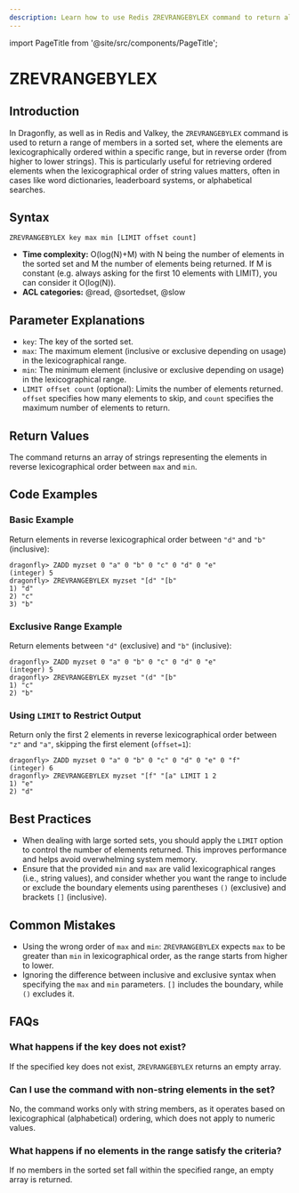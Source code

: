 ```yaml
---
description: Learn how to use Redis ZREVRANGEBYLEX command to return all members of a sorted set between a range of lexicographical order in reverse.
---
```


import PageTitle from '@site/src/components/PageTitle';

# ZREVRANGEBYLEX

<PageTitle title="Redis ZREVRANGEBYLEX Explained (Better Than Official Docs)" />

## Introduction

In Dragonfly, as well as in Redis and Valkey, the `ZREVRANGEBYLEX` command is used to return a range of members in a sorted set, where the elements are lexicographically ordered within a specific range, but in reverse order (from higher to lower strings).
This is particularly useful for retrieving ordered elements when the lexicographical order of string values matters, often in cases like word dictionaries, leaderboard systems, or alphabetical searches.

## Syntax

```shell
ZREVRANGEBYLEX key max min [LIMIT offset count]
```

- **Time complexity:** O(log(N)+M) with N being the number of elements in the sorted set and M the number of elements being returned. If M is constant (e.g. always asking for the first 10 elements with LIMIT), you can consider it O(log(N)).
- **ACL categories:** @read, @sortedset, @slow

## Parameter Explanations

- `key`: The key of the sorted set.
- `max`: The maximum element (inclusive or exclusive depending on usage) in the lexicographical range.
- `min`: The minimum element (inclusive or exclusive depending on usage) in the lexicographical range.
- `LIMIT offset count` (optional): Limits the number of elements returned. `offset` specifies how many elements to skip, and `count` specifies the maximum number of elements to return.

## Return Values

The command returns an array of strings representing the elements in reverse lexicographical order between `max` and `min`.

## Code Examples

### Basic Example

Return elements in reverse lexicographical order between `"d"` and `"b"` (inclusive):

```shell
dragonfly> ZADD myzset 0 "a" 0 "b" 0 "c" 0 "d" 0 "e"
(integer) 5
dragonfly> ZREVRANGEBYLEX myzset "[d" "[b"
1) "d"
2) "c"
3) "b"
```

### Exclusive Range Example

Return elements between `"d"` (exclusive) and `"b"` (inclusive):

```shell
dragonfly> ZADD myzset 0 "a" 0 "b" 0 "c" 0 "d" 0 "e"
(integer) 5
dragonfly> ZREVRANGEBYLEX myzset "(d" "[b"
1) "c"
2) "b"
```

### Using `LIMIT` to Restrict Output

Return only the first 2 elements in reverse lexicographical order between `"z"` and `"a"`, skipping the first element (`offset=1`):

```shell
dragonfly> ZADD myzset 0 "a" 0 "b" 0 "c" 0 "d" 0 "e" 0 "f"
(integer) 6
dragonfly> ZREVRANGEBYLEX myzset "[f" "[a" LIMIT 1 2
1) "e"
2) "d"
```

## Best Practices

- When dealing with large sorted sets, you should apply the `LIMIT` option to control the number of elements returned.
  This improves performance and helps avoid overwhelming system memory.
- Ensure that the provided `min` and `max` are valid lexicographical ranges (i.e., string values), and consider whether you want the range to include or exclude the boundary elements using parentheses `()` (exclusive) and brackets `[]` (inclusive).

## Common Mistakes

- Using the wrong order of `max` and `min`: `ZREVRANGEBYLEX` expects `max` to be greater than `min` in lexicographical order, as the range starts from higher to lower.
- Ignoring the difference between inclusive and exclusive syntax when specifying the `max` and `min` parameters. `[]` includes the boundary, while `()` excludes it.

## FAQs

### What happens if the key does not exist?

If the specified key does not exist, `ZREVRANGEBYLEX` returns an empty array.

### Can I use the command with non-string elements in the set?

No, the command works only with string members, as it operates based on lexicographical (alphabetical) ordering, which does not apply to numeric values.

### What happens if no elements in the range satisfy the criteria?

If no members in the sorted set fall within the specified range, an empty array is returned.
